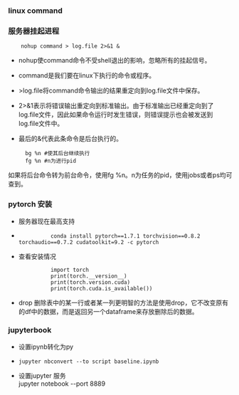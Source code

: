### linux command

### 服务器挂起进程
        nohup command > log.file 2>&1 &
- nohup使command命令不受shell退出的影响，忽略所有的挂起信号。
- command是我们要在linux下执行的命令或程序。
- \>log.file将command命令输出的结果重定向到log.file文件中保存。
- 2>&1表示将错误输出重定向到标准输出。由于标准输出已经重定向到了log.file文件，因此如果命令运行时发生错误，则错误提示也会被发送到log.file文件中。

- 最后的&代表此条命令是后台执行的。
  
        bg %n #使其后台继续执行
        fg %n #n为进行pid
如果将后台命令转为前台命令，使用fg %n。n为任务的pid，使用jobs或者ps均可查到。

### pytorch 安装
- 服务器现在最高支持 
-
                conda install pytorch==1.7.1 torchvision==0.8.2 torchaudio==0.7.2 cudatoolkit=9.2 -c pytorch
- 查看安装情况
                
                import torch
                print(torch.__version__)
                print(torch.version.cuda)
                print(torch.cuda.is_available())

- drop
删除表中的某一行或者某一列更明智的方法是使用drop，它不改变原有的df中的数据，而是返回另一个dataframe来存放删除后的数据。

### jupyterbook
- 设置ipynb转化为py
-     jupyter nbconvert --to script baseline.ipynb
- 设置jupyter 服务              
                jupyter notebook --port 8889